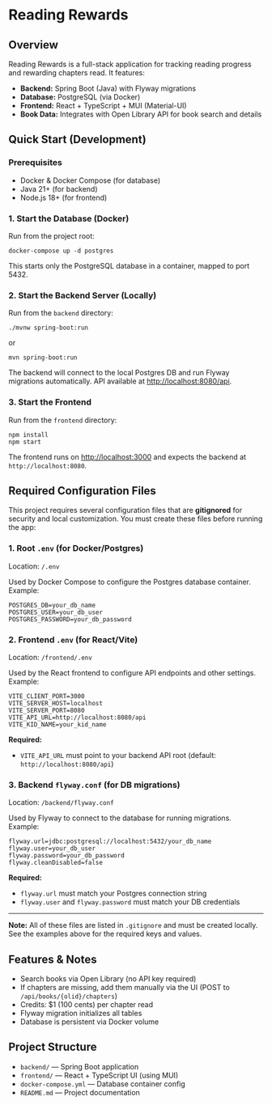 # Reading Rewards

## Overview
Reading Rewards is a full-stack application for tracking reading progress and rewarding chapters read. It features:
- **Backend:** Spring Boot (Java) with Flyway migrations
- **Database:** PostgreSQL (via Docker)
- **Frontend:** React + TypeScript + MUI (Material-UI)
- **Book Data:** Integrates with Open Library API for book search and details

## Quick Start (Development)

### Prerequisites
- Docker & Docker Compose (for database)
- Java 21+ (for backend)
- Node.js 18+ (for frontend)

### 1. Start the Database (Docker)
Run from the project root:
```
docker-compose up -d postgres
```
This starts only the PostgreSQL database in a container, mapped to port 5432.

### 2. Start the Backend Server (Locally)
Run from the `backend` directory:
```
./mvnw spring-boot:run
```
or
```
mvn spring-boot:run
```
The backend will connect to the local Postgres DB and run Flyway migrations automatically. API available at [http://localhost:8080/api](http://localhost:8080/api).

### 3. Start the Frontend
Run from the `frontend` directory:
```
npm install
npm start
```
The frontend runs on [http://localhost:3000](http://localhost:3000) and expects the backend at `http://localhost:8080`.

## Required Configuration Files

This project requires several configuration files that are **gitignored** for security and local customization. You must create these files before running the app:

### 1. Root `.env` (for Docker/Postgres)
Location: `/.env`

Used by Docker Compose to configure the Postgres database container. Example:

```env
POSTGRES_DB=your_db_name
POSTGRES_USER=your_db_user
POSTGRES_PASSWORD=your_db_password
```

### 2. Frontend `.env` (for React/Vite)
Location: `/frontend/.env`

Used by the React frontend to configure API endpoints and other settings. Example:

```env
VITE_CLIENT_PORT=3000
VITE_SERVER_HOST=localhost
VITE_SERVER_PORT=8080
VITE_API_URL=http://localhost:8080/api
VITE_KID_NAME=your_kid_name
```

**Required:**
- `VITE_API_URL` must point to your backend API root (default: `http://localhost:8080/api`)

### 3. Backend `flyway.conf` (for DB migrations)
Location: `/backend/flyway.conf`

Used by Flyway to connect to the database for running migrations. Example:

```properties
flyway.url=jdbc:postgresql://localhost:5432/your_db_name
flyway.user=your_db_user
flyway.password=your_db_password
flyway.cleanDisabled=false
```

**Required:**
- `flyway.url` must match your Postgres connection string
- `flyway.user` and `flyway.password` must match your DB credentials

---

**Note:** All of these files are listed in `.gitignore` and must be created locally. See the examples above for the required keys and values.

## Features & Notes
- Search books via Open Library (no API key required)
- If chapters are missing, add them manually via the UI (POST to `/api/books/{olid}/chapters`)
- Credits: $1 (100 cents) per chapter read
- Flyway migration initializes all tables
- Database is persistent via Docker volume

## Project Structure
- `backend/` — Spring Boot application
- `frontend/` — React + TypeScript UI (using MUI)
- `docker-compose.yml` — Database container config
- `README.md` — Project documentation

